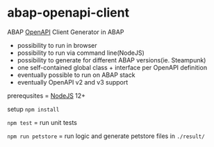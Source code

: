 # abap-openapi-client
ABAP [OpenAPI](https://www.openapis.org) Client Generator in ABAP

- possibility to run in browser
- possibility to run via command line(NodeJS)
- possibility to generate for different ABAP versions(ie. Steampunk)
- one self-contained global class + interface per OpenAPI definition
- eventually possible to run on ABAP stack
- eventually OpenAPI v2 and v3 support

prerequsites = [NodeJS](https://nodejs.org) 12+

setup `npm install`

`npm test` = run unit tests

`npm run petstore` = run logic and generate petstore files in `./result/`